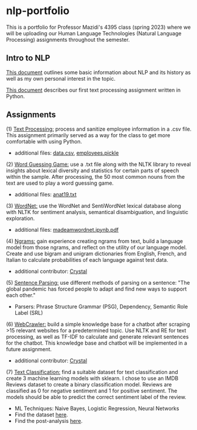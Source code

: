 # nlp-portfolio
This is a portfolio for Professor Mazidi's 4395 class (spring 2023) where we will be uploading our Human Language Technologies (Natural Language Processing) assignments throughout the semester.

## Intro to NLP
[This document](kam180013portfolio0.pdf) outlines some basic information about NLP and its history as well as my own personal interest in the topic.

[This document](kam180013portfolio1.pdf) describes our first text processing assignment written in Python.

## Assignments
(1) [Text Processing:](employee.py) process and sanitize employee information in a .csv file. This assignment primarily served as a way for the class to get more comfortable with using Python.
  - additional files: [data.csv](data.csv), [employees.pickle](employees.pickle)

(2) [Word Guessing Game:](word_guess_game.py) use a .txt file along with the NLTK library to reveal insights about lexical diversity and statistics for certain parts of speech within the sample. After processing, the 50 most common nouns from the text are used to play a word guessing game.
  - additional files: [anat19.txt](anat19.txt)

(3) [WordNet:](madeamwordnet.ipynb) use the WordNet and SentiWordNet lexical database along with NLTK for sentiment analysis, semantical disambiguation, and linguistic exploration.
  - additional files: [madeamwordnet.ipynb.pdf](madeamwordnet.ipynb.pdf)
  
(4) [Ngrams:](https://github.com/cmn180003/Ngrams) gain experience creating ngrams from text, build a language model from those ngrams, and reflect on the utility of our language model. Create and use bigram and unigram dictionaries from English, French, and Italian to calculate probabilities of each language against test data.
  - additional contributor: [Crystal](https://github.com/cmn180003/)
  
(5) [Sentence Parsing:](MadeamSentenceParsing.pdf) use different methods of parsing on a sentence: "The global pandemic has forced people to adapt and find new ways to support each other." 
  - Parsers: Phrase Structure Grammar (PSG), Dependency, Semantic Role Label (SRL)
  
(6) [WebCrawler:](https://github.com/kiara-aleecia/WebCrawler) build a simple knowledge base for a chatbot after scraping >15 relevant websites for a predetermined topic. Use NLTK and RE for text processing, as well as TF-IDF to calculate and generate relevant sentences for the chatbot. This knowledge base and chatbot will be implemented in a future assignment.
  - additional contributor: [Crystal](https://github.com/cmn180003/)

(7) [Text Classification:](madeamtextclassification.ipynb) find a suitable dataset for text classification and create 3 machine learning models with sklearn. I chose to use an IMDB Reviews dataset to create a binary classification model. Reviews are classified as 0 for negative sentiment and 1 for positive sentiment. The models should be able to predict the correct sentiment label of the review.
  - ML Techniques: Naive Bayes, Logistic Regression, Neural Networks
  - Find the dataset [here](https://www.kaggle.com/datasets/yasserh/imdb-movie-ratings-sentiment-analysis?resource=download).
  - Find the post-analysis [here](4395TextClassificationAnalysis.pdf).

